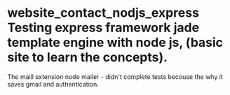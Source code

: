 # website_contact_nodjs_express Testing express framework jade template engine with node js, (basic site to learn the concepts). 
The maill extension node mailer - didn't complete tests becouse the why it saves gmail and authentication.
